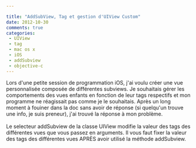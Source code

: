 ```yaml
---

title: "AddSubView, Tag et gestion d'UIView Custom"
date: 2012-10-30
comments: true
categories:
 - UIView
 - tag
 - mac os x
 - iOS
 - addSubview
 - objective-c
---
```


<div class='post'>
Lors d'une petite session de programmation iOS, j'ai voulu créer une vue personnalisée composée de différentes subviews. Je souhaitais gérer les comportements des vues enfants en fonction de leur tags respectifs et mon programme ne réagissait pas comme je le souhaitais. Après un long moment à fouiner dans la doc sans avoir de réponse (si quelqu'un trouve une info, je suis preneur), j'ai trouvé la réponse à mon problème.<br /><br />Le selecteur addSubview de la classe UIView modifie la valeur des tags des différentes vues que vous passez en arguments. Il vous faut fixer la valeur des tags des différentes vues APRÈS avoir utilisé la méthode addSubview.<br /><br /></div>
